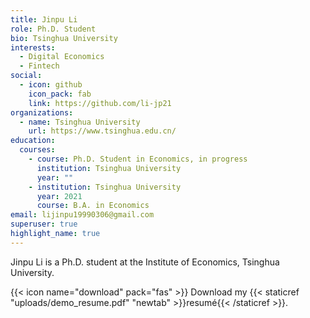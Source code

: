 ```yaml
---
title: Jinpu Li
role: Ph.D. Student
bio: Tsinghua University
interests:
  - Digital Economics
  - Fintech
social:
  - icon: github
    icon_pack: fab
    link: https://github.com/li-jp21
organizations:
  - name: Tsinghua University
    url: https://www.tsinghua.edu.cn/
education:
  courses:
    - course: Ph.D. Student in Economics, in progress
      institution: Tsinghua University
      year: ""
    - institution: Tsinghua University
      year: 2021
      course: B.A. in Economics
email: lijinpu19990306@gmail.com
superuser: true
highlight_name: true
---
```

Jinpu Li is a Ph.D. student at the Institute of Economics, Tsinghua University. 

{{< icon name="download" pack="fas" >}} Download my {{< staticref "uploads/demo_resume.pdf" "newtab" >}}resumé{{< /staticref >}}.